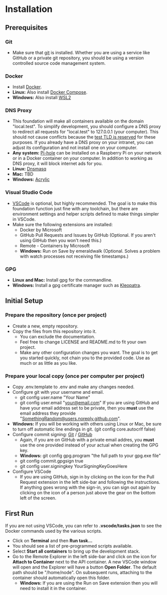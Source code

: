 # Installation
## Prerequisites
### Git
- Make sure that [git](https://git-scm.com/) is installed. Whether you are using a service like GitHub or a private git repository, you should be using a version controlled source code management system.
### Docker
- Install [Docker](https://docs.docker.com/get-docker/).
- **Linux:** Also install [Docker Compose](https://docs.docker.com/compose/install/).
- **Windows:** Also install [WSL2](https://docs.microsoft.com/en-us/windows/wsl/install-win10)
### DNS Proxy
- This foundation will make all containers available on the domain "local.test". To simplify development, you should configure a DNS proxy to redirect all requests for "local.test" to 127.0.0.1 (your computer). This should not cause conflicts because the [test TLD is reserved](https://en.wikipedia.org/wiki/.test) for these purposes. If you already have a DNS proxy on your intranet, you can adjust its configuration and not install one on your computer.
- **Any system:** [Pi-hole](https://pi-hole.net/) can be installed on a Raspberry Pi on your network or in a Docker container on your computer. In addition to working as DNS proxy, it will block internet ads for you.
- **Linux:** [Dnsmasq](http://www.thekelleys.org.uk/dnsmasq/doc.html)
- **Mac:** TBD
- **Windows:** [Acrylic](https://mayakron.altervista.org/support/acrylic/Home.htm)
### Visual Studio Code
- [VSCode](https://code.visualstudio.com/Download) is optional, but highly recommended. The goal is to make this foundation function just fine with any toolchain, but there are environment settings and helper scripts defined to make things simpler in VSCode.
- Make sure the following extensions are installed:
  - Docker by Microsoft
  - GitHub Pull Requests and Issues by GitHub (Optional. If you aren't using GitHub then you won't need this.)
  - Remote - Containers by Microsoft
  - **Windows:** Run on Save by emeraldwalk (Optional. Solves a problem with watch processes not receiving file timestamps.)
### GPG
- **Linux and Mac:** Install gpg for the commandline.
- **Windows:** Install a gpg certificate manager such as [Kleopatra](https://www.openpgp.org/software/kleopatra/).
## Initial Setup
### Prepare the repository (once per project)
- Create a new, empty repository.
- Copy the files from this repository into it.
  - You can exclude the documentation.
  - Feel free to change LICENSE and README.md to fit your own project.
  - Make any other configuration changes you want. The goal is to get you started quickly, not chain you to the provided code. Use as much or as little as you like.
### Prepare your local copy (once per computer per project)
- Copy .env.template to .env and make any changes needed.
- Configure git with your username and email.
  - git config user.name "Your Name"
  - git config user.email "your@email.com" If you are using GitHub and have your email address set to be private, then you **must** use the email address they provide "SomethingRandom@users.noreply.github.com".
- **Windows:** If you will be working with others using Linux or Mac, be sure to turn off automatic line endings in git. (git config core.autocrlf false)
- Configure commit signing: [Git](https://git-scm.com/book/en/v2/Git-Tools-Signing-Your-Work) / [GitHub](https://docs.github.com/en/github/authenticating-to-github/signing-commits)
  - Again, if you are on GitHub with a private email addres, you **must** use the one provided instead of your actual when creating the GPG key.
  - **Windows:** git config gpg.program "the full path to your gpg.exe file"
  - git config commit.gpgsign true
  - git config user.signingkey YourSigningKeyGoesHere
- Configure VSCode
  - If you are using GitHub, sign in by clicking on the icon for the Pull Request extension in the left side-bar and following the instructions. If anything goes wrong with the sign-in, you can sign out again by clicking on the icon of a person just above the gear on the bottom left of the screen.
## First Run
If you are not using VSCode, you can refer to **.vscode/tasks.json** to see the Docker commands used by the various scripts.
- Click on **Terminal** and then **Run task...**
- You should see a list of pre-programmed scripts available.
- Select **Start all containers** to bring up the development stack.
- Go to the Remote Explorer in the left side-bar and click on the icon for **Attach to Container** next to the API container. A new VSCode window will open and the Explorer will have a button **Open Folder**. The default path should be "/home/node". On subsequent runs, attaching to the container should automatically open this folder.
    - **Windows:** If you are using the Run on Save extension then you will need to install it in the container.
